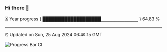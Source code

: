 ### Hi there 👋

⏳ Year progress { ███████████████████▁▁▁▁▁▁▁▁▁▁▁ } 64.83 %

---

⏰ Updated on Sun, 25 Aug 2024 06:40:15 GMT

![Progress Bar CI](https://github.com/IshwaranRudhara/GIT-ACTION/workflows/Progress%20Bar%20CI/badge.svg)
